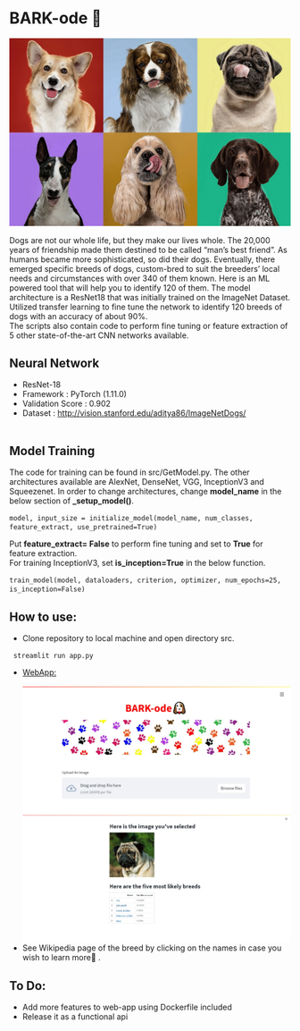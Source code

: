 # BARK-ode 🐶
![Image](https://github.com/Ashish-Abraham/Bark-ode/blob/main/Images/Explainer-Best-Dog-Breed-For-Me.jpg)

Dogs are not our whole life, but they make our lives whole. The 20,000 years of friendship made them destined to be called “man’s best friend”. As humans became more sophisticated, so did their dogs. Eventually, there emerged specific breeds of dogs, custom-bred to suit the breeders’ local needs and circumstances with over 340 of them known. 
Here is an ML powered tool that will help you to identify 120 of them. The model architecture is a ResNet18 that was initially trained on the ImageNet Dataset. Utilized transfer learning to fine tune the network to identify 120 breeds of dogs with an accuracy of about 90%.<br>The scripts also contain code to perform fine tuning or feature extraction of 5 other state-of-the-art CNN networks available. 
## Neural Network
* ResNet-18
* Framework : PyTorch (1.11.0)
* Validation Score : 0.902
* Dataset : http://vision.stanford.edu/aditya86/ImageNetDogs/ <br><br>

## Model Training
The code for training can be found in src/GetModel.py. The other architectures available are AlexNet, DenseNet, VGG, InceptionV3 and Squeezenet. In order to change architectures, change **model_name** in the below section of **_setup_model()**.
```
model, input_size = initialize_model(model_name, num_classes, feature_extract, use_pretrained=True)
```
Put **feature_extract= False** to perform fine tuning and set to **True** for feature extraction. <br> For training InceptionV3, set **is_inception=True** in the below function.
```
train_model(model, dataloaders, criterion, optimizer, num_epochs=25, is_inception=False)
```
 
## How to use:
* Clone repository to local machine and open directory src.<br>
```
 streamlit run app.py
```
* [WebApp:](https://share.streamlit.io/ashish-abraham/bark-ode/main/src/app.py)<br><br>
![Image](https://github.com/Ashish-Abraham/Bark-ode/blob/main/Images/barkodeui1.jpeg)
![Image](https://github.com/Ashish-Abraham/Bark-ode/blob/main/Images/barkodeui2.jpeg)<br>
* See Wikipedia page of the breed by clicking on the names in case you wish to learn more🤗 .

## To Do:
* Add more features to web-app using Dockerfile included
* Release it as a functional api


